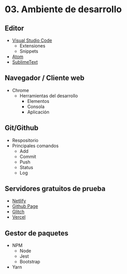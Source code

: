 # 03. Ambiente de desarrollo

## Editor

- [Visual Studio Code](https://code.visualstudio.com/)
  - Extensiones
  - Snippets
- [Atom](https://atom.io/)
- [SublimeText](https://www.sublimetext.com/)

## Navegador / Cliente web

- Chrome
  - Herramientas del desarrollo
    - Elementos
    - Consola
    - Aplicación

## Git/Github

- Respositorio
- Principales comandos
  - Add
  - Commit
  - Push
  - Status
  - Log

## Servidores gratuitos de prueba

- [Netlify](https://app.netlify.com/)
- [Github Page](https://pages.github.com/)
- [Glitch](https://glitch.com/)
- [Vercel](https://vercel.com/)

## Gestor de paquetes

- NPM
  - Node
  - Jest
  - Bootstrap
- Yarn
